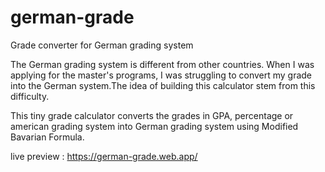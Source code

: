 # german-grade
Grade converter for German grading system

The German grading system is different from other countries. When I was applying for the master's programs, I was struggling to convert my grade into the German system.The idea of building this calculator stem from this difficulty.

This tiny grade calculator converts the grades in GPA, percentage or american grading system into German grading system using Modified Bavarian Formula.

live preview : https://german-grade.web.app/
